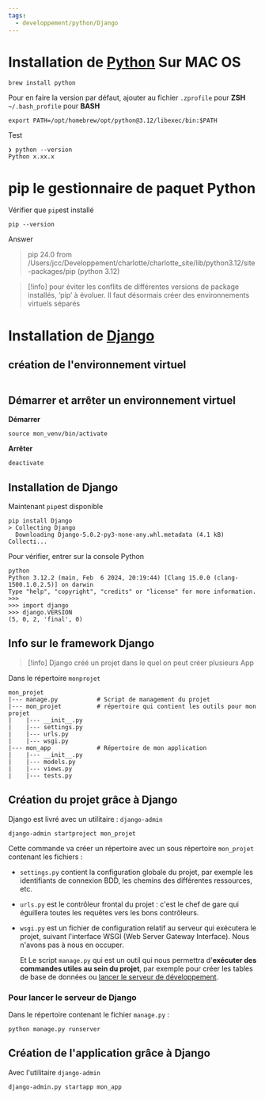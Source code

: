 ```yaml
---
tags:
  - developpement/python/Django
---
```


# Installation de [Python]([https://www.python.org](https://www.python.org/)) Sur MAC OS

```
brew install python
```

Pour en faire la version par défaut, ajouter au fichier `.zprofile` pour **ZSH** `~/.bash_profile` pour **BASH**
```
export PATH=/opt/homebrew/opt/python@3.12/libexec/bin:$PATH
```

Test
```
❯ python --version
Python x.xx.x
```
# pip le gestionnaire de paquet Python

Vérifier que `pip`est installé
```
pip --version
```
Answer
> pip 24.0 from /Users/jcc/Developpement/charlotte/charlotte_site/lib/python3.12/site-packages/pip (python 3.12)


> [!info] pour éviter les conflits de différentes versions de package installés, ‘pip’ à évoluer. Il faut désormais créer des environnements virtuels séparés


# Installation de [Django]([https://www.djangoproject.com](https://www.djangoproject.com/))


## création de l'environnement virtuel

```

```

## Démarrer et arrêter  un environnement virtuel

**Démarrer**
```
source mon_venv/bin/activate
```

**Arrêter**
```
deactivate
```
## Installation de Django

Maintenant `pip`est disponible
```
pip install Django
> Collecting Django
  Downloading Django-5.0.2-py3-none-any.whl.metadata (4.1 kB)
Collecti...
```

Pour vérifier, entrer sur la console Python
```
python
Python 3.12.2 (main, Feb  6 2024, 20:19:44) [Clang 15.0.0 (clang-1500.1.0.2.5)] on darwin
Type "help", "copyright", "credits" or "license" for more information.
>>>
>>> import django
>>> django.VERSION
(5, 0, 2, 'final', 0)
```

## Info sur le framework Django

> [!info] Django créé un projet dans le quel on peut créer plusieurs App

Dans le répertoire `monprojet`
```
mon_projet
|--- manage.py           # Script de management du projet
|--- mon_projet          # répertoire qui contient les outils pour mon projet
|    |--- __init__.py
|    |--- settings.py
|    |--- urls.py
|    |--- wsgi.py
|--- mon_app             # Répertoire de mon application
|    |--- __init__.py
|    |--- models.py
|    |--- views.py
|    |--- tests.py
```

## Création du projet grâce à Django

Django est livré avec un utilitaire : `django-admin`
```
django-admin startproject mon_projet
```

Cette commande va créer un répertoire avec un sous répertoire `mon_projet` contenant les fichiers :
- `settings.py` contient la configuration globale du projet, par exemple les identifiants de connexion BDD, les chemins des différentes ressources, etc.
- `urls.py` est le contrôleur frontal du projet : c'est le chef de gare qui éguillera toutes les requêtes vers les bons contrôleurs.
- `wsgi.py` est un fichier de configuration relatif au serveur qui exécutera le projet, suivant l'interface WSGI (Web Server Gateway Interface). Nous n'avons pas à nous en occuper.

  Et Le script `manage.py` qui est un outil qui nous permettra d'**exécuter des commandes utiles au sein du projet**, par exemple pour créer les tables de base de données ou [lancer le serveur de développement](https://www.formation-django.fr/framework-django/premier-projet/creation-projet-django.html#lancer-serveur-developpement).

### Pour lancer le serveur de Django

Dans le répertoire contenant le fichier `manage.py` :
```
python manage.py runserver
```

## Création de l'application grâce à Django

Avec l'utilitaire `django-admin`
```
django-admin.py startapp mon_app
```